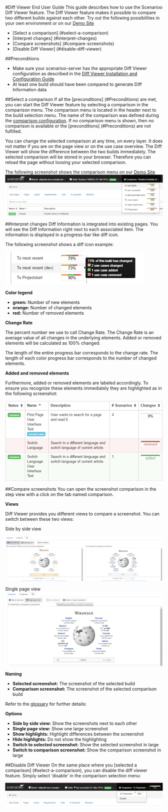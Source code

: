 #Diff Viewer End User Guide
This guide describes how to use the Scenarioo Diff Viewer feature.
The Diff Viewer feature makes it possible to compare two different builds against each other.
Try out the following possibilities in your own environment or on our [Demo Site](http://demo.scenarioo.org/scenarioo-fork-diffviewer/)
* [Select a comparison] (#select-a-comparison)
* [Interpret changes] (#interpret-changes)
* [Compare screenshots] (#compare-screenshots)
* [Disable Diff Viewer] (#disable-diff-viewer)


##Preconditions
* Make sure your scenarioo-server has the appropriate Diff Viewer configuration as described in the [Diff Viewer Installation and Configuration Guide](https://github.com/magitnu/scenarioo/wiki/Diff-Viewer-Installation-and-Configuration-Guide)
* At least one build should have been compared to generate Diff Information data

##Select a comparison
If all the [preconditions] (#Preconditions) are met, you can start the Diff Viewer feature by selecting a comparison in the comparison menu. The comparison menu is located in the header next to the build selection menu. The name of the comparison was defined during the [comparison configuration](https://github.com/magitnu/scenarioo/wiki/Diff-Viewer-Installation-and-Configuration-Guide#2-add-a-comparison-configuration). If no comparison menu is shown, then no comparison is available or the [preconditions] (#Preconditions) are not fulfilled.

You can change the selected comparison at any time, on every layer. It does not matter if you are on the page view or on the use case overview. The Diff Viewer will show the difference between the two builds immediately. The selected comparison will be stored in your browser. Therefore you can reload the page without loosing your selected comparison.

The following screenshot shows the comparison menu on our [Demo Site](http://demo.scenarioo.org/scenarioo-fork-diffviewer/)
![SelectComparison](images/EndUserGuide/SelectComparison.png)

##Interpret changes
Diff Information is integrated into existing pages. You will see the Diff Information right next to each associated item. The information is displayed in a progress-bar like diff icon.

The following screenshot shows a diff icon example:

![DiffIcon](images/EndUserGuide/DiffIcon.png)

**Color legend**
* **green:** Number of new elements
* **orange:** Number of changed elements
* **red:** Number of removed elements

**Change Rate**

The percent number we use to call Change Rate. 
The Change Rate is an average value of all changes in the underlying elements.
Added or removed elements will be calculated as 100% changed.

The length of the entire progress bar corresponds to the change rate.
The length of each color progress bar corresponds to the number of changed elements.

**Added and removed elements**

Furthermore, added or removed elements are labeled accordingly. To ensure you recognize these elements immediately they are highlighted as in the following screenshot:

![AddedDeleted](images/EndUserGuide/AddedDeleted.png)

##Compare screenshots
You can open the screenshot comparison in the step view with a click on the tab named comparison.

**Views**

Diff Viewer provides you different views to compare a screenshot. You can switch between these two views:

Side by side view

![SideBySideView](images/EndUserGuide/StepSideBySide.png)

Single page view
![StepSInglePageView](images/EndUserGuide/StepSinglePage.png)

**Naming**
* **Selected screenshot:** The screenshot of the selected build
* **Comparison screenshot:** The screenshot of the selected comparison build

Refer to the [glossary](glossary.md) for further details: 

**Options**
* **Side by side view:** Show the screenshots next to each other
* **Single page view:** Show one large screenshot
* **Show highlights:** Highlight differences between the screenshot
* **Hide highlights:** Do not show the highlighting
* **Switch to selected screenshot:** Show the selected screenshot in large
* **Switch to comparison screenshot:** Show the comparison screenshot in large


##Disable Diff Viewer
On the same place where you [selected a comparison] (#select-a-comparison), you can disable the diff viewer feature.
Simply select 'disable' in the comparison selection menu:

![DisableComparison](images/EndUserGuide/DisableComparison.png)
